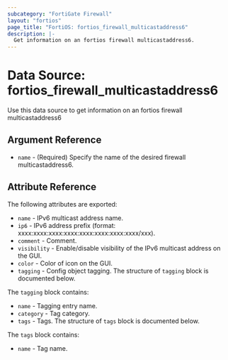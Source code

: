 ```yaml
---
subcategory: "FortiGate Firewall"
layout: "fortios"
page_title: "FortiOS: fortios_firewall_multicastaddress6"
description: |-
  Get information on an fortios firewall multicastaddress6.
---
```


# Data Source: fortios_firewall_multicastaddress6
Use this data source to get information on an fortios firewall multicastaddress6

## Argument Reference

* `name` - (Required) Specify the name of the desired firewall multicastaddress6.

## Attribute Reference

The following attributes are exported:

* `name` - IPv6 multicast address name.
* `ip6` - IPv6 address prefix (format: xxxx:xxxx:xxxx:xxxx:xxxx:xxxx:xxxx:xxxx/xxx).
* `comment` - Comment.
* `visibility` - Enable/disable visibility of the IPv6 multicast address on the GUI.
* `color` - Color of icon on the GUI.
* `tagging` - Config object tagging. The structure of `tagging` block is documented below.

The `tagging` block contains:

* `name` - Tagging entry name.
* `category` - Tag category.
* `tags` - Tags. The structure of `tags` block is documented below.

The `tags` block contains:

* `name` - Tag name.

